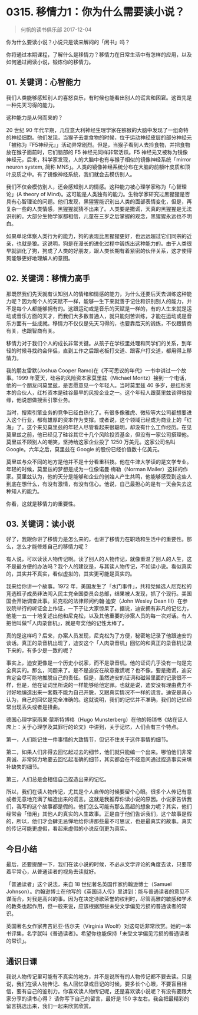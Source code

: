 # 0315. 移情力1：你为什么需要读小说？
> 何帆的读书俱乐部
2017-12-04

你为什么要读小说？小说只是读来解闷的「闲书」吗？

你将通过本期课程，了解什么是移情力？移情力在日常生活中有怎样的应用，以及如何通过阅读小说，锻炼你的移情力。

## 01. 关键词：心智能力

我们人类能够感知别人的喜怒哀乐，有时候也能看出别人的谎言和困窘。这首先是一种先天习得的能力。

这种能力是从何而来的？

20 世纪 90 年代早期，几位意大利神经生理学家在猕猴的大脑中发现了一组奇特的神经细胞。他们发现，当猴子去拿食物的时候，位于运动神经皮层的部分神经元「被称为『F5神经元』」活动异常剧烈。但是，当猴子看到人去捡食物，并把食物放在猴子面前时，它们脑部的 F5 神经元同样非常活跃。F5 神经元又被称为镜像神经元，后来，科学家发现，人的大脑中也有与猴子相似的镜像神经系统「mirror neuron system, 简称 MNS」。人类的镜像神经系统分布在大脑的前额叶皮质和顶叶皮质之中。有了镜像神经系统，我们就会去模仿别人。

我们不仅会模仿别人，还会感知别人的情感。这种能力被心理学家称为「心智理论」(A theory of Mind)。这可能是人类独有的能力。生物学家研究过黑猩猩是否具有心智理论的问题。他们发现，黑猩猩能识别出人类的面部表情变化，但是，再复杂一些的人类情感，黑猩猩就猜不出来了。人类要是撒谎，天真的黑猩猩是无法识别的。大部分生物学家都相信，儿童在三岁之后掌握的观念，黑猩猩永远也不明白。

如果单论体察人类行为的能力，狗的表现比黑猩猩更好，也远远超过它们同宗的近亲，也就是狼。这说明，狗是在漫长的进化过程中锻炼出这种能力的。由于人类很早就驯化了狗，狗成了人类的好朋友，跟人类长期有着紧密的伙伴关系，这才使得狗能够更好地理解人的意图。

## 02. 关键词：移情力高手

那既然我们先天就有认知别人的情绪和情感的能力，为什么还要后天去训练这种能力呢？因为每个人的天赋不一样，能够一生下来就善于记住和识别别人的能力，并不是每个人都能够拥有的。这跟运动或是音乐的天赋是一样的，有的人生来就是运动或音乐方面的天才，而我们大多数普通人，就只能刻苦训练，才能在运动或是音乐方面有一些成就。移情力不仅仅是先天习得的，也要靠后天的锻炼，不仅跟情商有关，也跟智商有关。

移情力对于我们个人的成长非常关键。从孩子在学校里处理和同学们的关系，到年轻的时候寻找约会伴侣，直到工作之后跟老板打交道、跟客户打交道，都用得上移情力。

我的朋友雷默(Joshua Cooper Ramo)在《不可思议的年代》一书中讲过一个故事。1999 年夏天，硅谷的风险资本家莫里兹（Michael Moritz）接到一个电话，他的一个朋友问莫里兹，是否愿意见一个年轻人。当时莫里兹 40 多岁，是红杉资本的合伙人，红杉资本是硅谷最早的风投企业之一。这个年轻人跟莫里兹谈得很投缘，他说想做搜索引擎业务。

当时，搜索引擎业务的竞争已经白热化了。有很多像雅虎、微软等大公司都想要进入这个行业，都有雄厚的资本作为支撑。或者说，这个领域已经成为商业上的「红海」了。这个来见莫里兹的年轻人尽管看起来很聪明，却没有什么工作经历。在见莫里兹之前，他已经见了硅谷其它十几个风险投资基金，但没有一家公司搭理他。莫里兹不顾别人的嘲笑，坚持给这家企业投了 1250 万美元。这家公司名叫 Google。六年之后，莫里兹在 Google 的股份已经价值数十亿美元。

莫里兹与众不同的地方是他并不是十分看重科技。他在牛津大学读的是文学专业。年轻的时候，莫里兹的梦想是成为一位像诺曼·梅勒（Norman Mailer）这样的作家。莫里兹认为，他的天分是能够和企业的创始人产生共鸣，他能够感受到这些人到底在想什么，有没有激情，有没有信心。他说，自己最担心的是有一天会失去这种知人的能力。

你看，这就是移情力的重要性。

## 03. 关键词：读小说

好了，我跟你讲了移情力是怎么来的，也讲了移情力在职场和生活中的重要性。那么，怎么才能修炼自己的移情力呢？

有人说，可以读读人物传记啊。读了别人的人物传记，就像重温了别人的人生，这不是最方便的办法吗？我个人的建议是，与其读人物传记，不如读小说。看似真实的，其实并不真实，看似虚拟的，其实更可能是真实的。

我来给你讲一个故事。1972 年，美国发生了「水门事件」，共和党候选人尼克松的竞选班子成员非法闯入民主党全国委员会总部，结果被人发现，抓了个现行。美国国会开始调查此事。尼克松的法律顾问约翰·迪安（John Wesley Dean III）在参议院举行的听证会上作证，一下子让大家惊呆了。据说，迪安拥有非凡的记忆力，他能一五一十地复述出他和尼克松，以及其他重要的涉案人员的每一次对话。有人把他叫做“「人肉录音机」，就是夸奖他的记性太棒了。

真的是这样吗？后来，办案人员发现，尼克松为了方便，秘密地记录了他跟迪安的谈话。真正的录音机出现了，迪安这个「人肉录音机」回忆的和真正的录音机记录下来的，有多少是一致的呢？

事实上，迪安更像是一个历史小说家，而不是录音机。他的证词几乎没有一句是完全真实的。那么，问题来了。是不是迪安在故意撒谎呢？也不像。要是撒谎，迪安肯定会尽可能地推脱自己的责任。但是，虽然迪安的证词和磁带里面的记录很不一样，但是，他在证词里所说的一样能够给他定罪。也就是说，迪安没有理由费力不讨好地编造出来一套既不能为自己开脱，又跟真实情况不一样的谎言。迪安是真心认为，自己的回忆是完全准确的。这就说明，我们的记忆并不准确，我们的记忆经常出现丢失或者是扭曲。

德国心理学家雨果·蒙斯特博格（Hugo Munsterberg）在他的畅销书《站在证人席上：关于心理学及其罪行的论文》中讲到，关于记忆，人们会有三个特点。

第一，人们能记住一件事情的大致情节，但记不住关于这件事情的细节。

第二，如果人们非得去回忆起过去的细节，他们就只能编一个出来。哪怕他们非常真诚、非常努力地要去回忆起准确的细节，其实都会在不经意间通过捏造事实来填补缺失的细节。

第三，人们总是会相信自己捏造出来的记忆。

所以，我们在读人物传记，尤其是个人自传的时候要留个心眼。很多个人传记有意或者无意地充满了编造出来的谎言。这就是我推荐你读小说的原因。小说家告诉我们，我写的这个故事都是假的。他们怎么可能有那么高超的想象力呢？其实，他们经常会「借用」其他人的真实的人生故事。正是由于他们告诉我们，这个故事是假的，所以，他们才会肆无忌惮地给你讲那些最不可思议，也是最真实的故事。真实的传记可能更虚假，看起来虚假的小说反倒更为真实。

## 今日小结

最后，还要提醒一下，我们在读小说的时候，不必从文学评论的角度去读，只要带着平常心，从普通读者的视角去读就好。

「普通读者」这个说法，来自 18 世纪著名英国作家约翰逊博士（Samuel Johnson）。约翰逊博士在他写的《英国诗人传》里讲到：能与普通读者的意见不谋而合，对我是高兴的事。因为在决定诗歌荣誉的权利时，尽管高雅的敏感和学术的教条也起作用，但一般来说，应该根据那些未受文学偏见污损的普通读者的常识。

英国著名女作家弗吉尼亚·伍尔夫（Virginia Woolf）对这句话非常欣赏。她的一本书评集，名字就叫《普通读者》。希望你也能保持「未受文学偏见污损的普通读者的常识」。

## 通识日课

我说人物传记里可能有不真实的地方，并不是说所有的人物传记都不要去读。只是说，我们在读人物传记、名人回忆录或日记的时候，要多长个心眼，不要盲目相信，要有自己的鉴别力。你喜欢读人物传记呢，还是喜欢读小说呢？有没有要跟大家分享的读书心得？
请你写下自己的留言，最好是 150 字左右。我会把最精彩的留言挑选出来，我们一起来欣赏欣赏。



